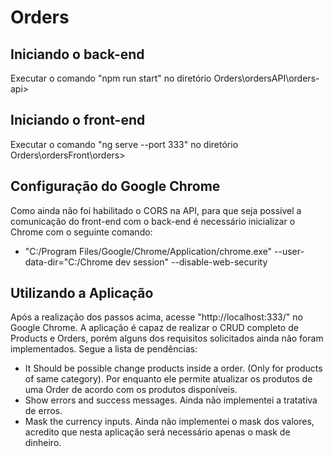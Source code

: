 # Orders
## Iniciando o back-end
 Executar o comando "npm run start" no diretório Orders\ordersAPI\orders-api> 

## Iniciando o front-end
 Executar o comando "ng serve --port 333" no diretório Orders\ordersFront\orders>
 
## Configuração do Google Chrome
 Como ainda não foi habilitado o CORS na API, para que seja possível a comunicação do front-end com o back-end é necessário inicializar o Chrome com o seguinte comando:
 * "C:/Program Files/Google/Chrome/Application/chrome.exe" --user-data-dir="C:/Chrome dev session" --disable-web-security

## Utilizando a Aplicação
 Após a realização dos passos acima, acesse "http://localhost:333/" no Google Chrome. A aplicação é capaz de realizar o CRUD completo de Products e Orders, porém alguns dos requisitos solicitados ainda não foram implementados. Segue a lista de pendências:
 * It Should be possible change products inside a order. (Only for products of same category). Por enquanto ele permite atualizar os produtos de uma Order de acordo com os produtos disponíveis.
 * Show errors and success messages. Ainda não implementei a tratativa de erros.
 * Mask the currency inputs. Ainda não implementei o mask dos valores, acredito que nesta aplicação será necessário apenas o mask de dinheiro.
